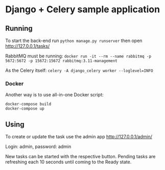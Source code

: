 # Django + Celery sample application
## Running
To start the back-end run
```python manage.py runserver```
then open http://127.0.0.1/tasks/

RabbitMQ must be running:
```docker run -it --rm --name rabbitmq -p 5672:5672 -p 15672:15672 rabbitmq:3.11-management```

As the Celery itself:
```celery -A django_celery worker --loglevel=INFO```

### Docker
Another way is to use all-in-one Docker script:
```
docker-compose build
docker-compose up
```

## Using
To create or update the task use the admin app http://127.0.0.1/admin/

Login: admin, password: admin

New tasks can be started with the respective button. Pending tasks are refreshing
each 10 seconds until coming to the Ready state.

